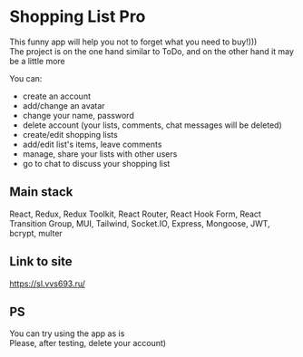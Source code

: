 # Shopping List Pro
This funny app will help you not to forget what you need to buy!)))\
The project is on the one hand similar to ToDo, and on the other hand it may be a little more

You can:
- create an account
- add/change an avatar
- change your name, password
- delete account (your lists, comments, chat messages will be deleted)
- create/edit shopping lists
- add/edit list's items, leave comments
- manage, share your lists with other users
- go to chat to discuss your shopping list
## Main stack
React, Redux, Redux Toolkit, React Router, React Hook Form, React Transition Group, MUI, Tailwind, Socket.IO, Express, Mongoose, JWT, bcrypt, multer
## Link to site
https://sl.vvs693.ru/
## PS
You can try using the app as is\
Please, after testing, delete your account)
